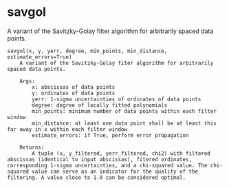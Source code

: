 # savgol
A variant of the Savitzky-Golay filter algorithm for arbitrarily spaced data points.


    savgol(x, y, yerr, degree, min_points, min_distance, estimate_errors=True)
        A variant of the Savitzky-Golay fiter algorithm for arbitrarily spaced data points.
        
        Args:
            x: abscissas of data points
            y: ordinates of data points
            yerr: 1-sigma uncertainties of ordinates of data points
            degree: degree of locally fitted polynomials
            min_points: minimum number of data points within each filter window
            min_distance: at least one data point shall be at least this far away in x within each filter window
            estimate_errors: if True, perform error propagation
        
        Returns:
            A tuple (x, y_filtered, yerr_filtered, chi2) with filtered abscissas (identical to input abscissas), fitered ordinates, corresponding 1-sigma uncertainties, and a chi-squared value. The chi-squared value can serve as an indicator for the quality of the filtering. A value close to 1.0 can be considered optimal.
